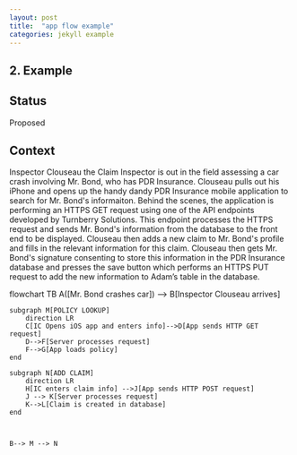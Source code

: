 ```yaml
---
layout: post
title:  "app flow example"
categories: jekyll example
---
```

## 2. Example


## Status

Proposed

## Context

Inspector Clouseau the Claim Inspector is out in the field assessing a car crash involving Mr. Bond, who has PDR Insurance. Clouseau pulls out his iPhone and opens up the handy dandy PDR Insurance mobile application to search for Mr. Bond's informaiton. Behind the scenes, the application is performing an HTTPS GET request using one of the API endpoints developed by Turnberry Solutions. This endpoint processes the HTTPS request and sends Mr. Bond's information from the database to the front end to be displayed. Clouseau then adds a new claim to Mr. Bond's profile and fills in the relevant information for this claim. Clouseau then gets Mr. Bond's signature consenting to store this information in the PDR Insurance database and presses the save button which performs an HTTPS PUT request to add the new information to Adam’s table in the database. 

<script src="https://unpkg.com/mermaid@9.1.2/dist/mermaid.min.js"></script>
<div class="mermaid">
flowchart TB
    A([Mr. Bond crashes car]) --> B[Inspector Clouseau arrives]
    
    subgraph M[POLICY LOOKUP]
        direction LR
        C[IC Opens iOS app and enters info]-->D[App sends HTTP GET request]
        D-->F[Server processes request]
        F-->G[App loads policy]
    end

    subgraph N[ADD CLAIM]
        direction LR
        H[IC enters claim info] -->J[App sends HTTP POST request] 
        J --> K[Server processes request]
        K-->L[Claim is created in database]
    end



    B--> M --> N
</div>